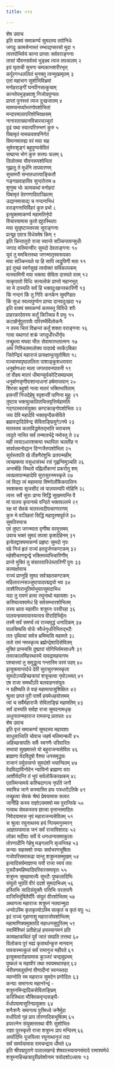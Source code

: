 ```yaml
---
title: ०१३

---
```

शेष उवाच  
इति वाक्यं समाकर्ण्य सुमदस्य तपोनिधेः  
जगदुः कामसेनास्तं रम्भाद्यप्सरसो मुदा १  
त्वत्तपोभिर्वयं कान्त प्राप्ताः सर्ववराङ्गनाः  
तासां यौवनसर्वस्वं भुङ्क्ष्व त्यज तपःफलम् २  
इयं घृताची सुभगा चम्पकाभशरीरभृत्  
कर्पूरगन्धललितं भुनक्तु त्वन्मुखामृतम् ३  
एतां महाभाग सुशोभिविभ्रमां  
मनोहराङ्गीं घनपीनसत्कुचाम्  
कान्तोपभुङ्क्ष्वाशु निजोग्रपुण्यतः  
प्राप्तां पुनस्त्वं त्यज दुःखजातम् ४  
मामप्यनर्घ्याभरणोपशोभितां  
मन्दारमालापरिशोभिवक्षसम्  
नानारताख्यानविचारचञ्चुरां  
दृढं यथा स्यात्परिरम्भणं कुरु ५  
पिबामृतं मामकवक्त्रनिर्गतं  
विमानमारुह्य वरं मया सह  
सुमेरुशृङ्गं बहुपुण्यसेवितं  
सम्प्राप्य भोगं कुरु सत्तपः फलम् ६  
तिलोत्तमा यौवनरूपशोभिता  
गृह्णातु ते मूर्धनि तापवारणम्  
सुचामरौ सन्ततधारयाङ्कितौ  
गङ्गाप्रवाहाविव सुन्दरोत्तम ७  
शृणुष्व भोः कामकथां मनोहरां  
पिबामृतं देवगणादिवाञ्छितम्  
उद्यानमासाद्य च नन्दनाभिधं  
वराङ्गनाभिर्विहरं कुरु प्रभो ८  
इत्युक्तमाकर्ण्य महामतिर्नृपो  
विचारयामास कुतो ह्युपस्थिताः  
मया सुसृष्टास्तपसा सुराङ्गनाः  
प्रत्यूह एवात्र विधेयमेष किम् ९  
इति चिन्तातुरो राजा स्वान्ते सञ्चिन्तयन्सुधीः  
जगाद मतिमान्वीरः सुमदो देवताङ्गनाः १०  
यूयं तु ममचित्तस्था जगन्मातृस्वरूपकाः  
मया सञ्चिन्त्यते या हि सापि त्वद्रूपिणी मता ११  
इदं तुच्छं स्वर्गसुखं त्वयोक्तं सविकल्पकम्  
मत्स्वामिनी मया भक्त्या सेविता दास्यते वरम् १२  
यत्कृपातो विधिः सत्यलोकं प्राप्तो महानभूत्  
सा मे दास्यति सर्वं हि भक्तदुःखान्तकारिणी १३  
किं नन्दनं किं तु गिरिः कनकेन सुमण्डितः  
किं सुधा स्वल्पपुण्येन प्राप्या दानवदुःखदा १४  
इति वाक्यं समाकर्ण्य कामस्तु विविधैः शरैः  
प्राहरन्नरदेवस्य कर्तुं किञ्चिन्न वै प्रभुः १५  
कटाक्षैर्नूपुरारावैः परिरम्भैर्विलोकनैः  
न तस्य चित्तं विभ्रान्तं कर्तुं शक्ता वराङ्गनाः १६  
गत्वा यथागतं शक्रं जगदुर्धीरधीर्नृपः  
तच्छ्रुत्वा मघवा भीतः सेवामारभतात्मनः १७  
अथ निश्चितमालोक्य पादपद्मे स्वकेंऽबिका  
जितेन्द्रियं महाराजं प्रत्यक्षाभूत्सुतोषिता १८  
पञ्चास्यपृष्ठललिता पाशाङ्कुशधरावरा  
धनुर्बाणधरा माता जगत्पावनपावनी १९  
तां वीक्ष्य मातरं धीमान्सूर्यकोटिसमप्रभाम्  
धनुर्बाणसृणीपाशान्दधानां हर्षमाप्तवान् २०  
शिरसा बहुशो नत्वा मातरं भक्तिभाविताम्  
हसन्तीं निजदेहेषु स्पृशन्तीं पाणिना मुहुः २१  
तुष्टाव भक्त्युत्कलितचित्तवृत्तिर्महामतिः  
गद्गदस्वरसंयुक्तः कण्टकाङ्गोपशोभितः २२  
जय देवि महादेवि भक्तवृन्दैकसेविते  
ब्रह्मरुद्रादिदेवेन्द्र सेविताङ्घ्रियुगेऽनघे २३  
मातस्तव कलाविद्धमेतद्भाति चराचरम्  
त्वदृते नास्ति सर्वं तन्मातर्भद्रे नमोस्तु ते २४  
मही त्वयाऽधारशक्त्या स्थापिता चलतीह न  
सपर्वतवनोद्यान दिग्गजैरुपशोभिता २५  
सूर्यस्तपति खे तीक्ष्णैरंशुभिः प्रतपन्महीम्  
त्वच्छक्त्या वसुधासंस्थं रसं गृह्णन्विमुञ्चति २६  
अन्तर्बहिः स्थितो वह्निर्लोकानां प्रकरोतु शम्  
त्वत्प्रतापान्महादेवि सुरासुरनमस्कृते २७  
त्वं विद्या त्वं महामाया विष्णोर्लोकैकपालिनः  
स्वशक्त्या सृजसीदं त्वं पालयस्यपि मोहिनि २८  
त्वत्तः सर्वे सुराः प्राप्य सिद्धिं सुखमयन्ति वै  
मां पालय कृपानाथे वन्दिते भक्तवल्लभे २९  
रक्ष मां सेवकं मातस्त्वदीयचरणारणम्  
कुरु मे वाञ्छितां सिद्धिं महापुरुषपूर्वजे ३०  
सुमतिरुवाच  
एवं तुष्टा जगन्माता वृणीष्व वरमुत्तमम्  
उवाच भक्तं सुमदं तपसा कृशदेहिनम् ३१  
इत्येतद्वाक्यमाकर्ण्य प्रहृष्टः सुमदो नृपः  
वव्रे निजं हृतं राज्यं हतदुर्जनकण्टकम् ३२  
महेशीचरणद्वन्द्वे भक्तिमव्यभिचारिणीम्  
प्रान्ते मुक्तिं तु संसारवारिधेस्तारिणीं पुनः ३३  
कामाक्षोवाच  
राज्यं प्राप्नुहि सुमद सर्वत्रहतकण्टकम्  
महिलारत्नसञ्जुष्टपादपद्मद्वयो भव ३४  
ततवैरिपराभूतिर्माभूयात्सुमदाभिध  
यदा तु रावणं हत्वा रघुनाथो महायशाः ३५  
करिष्यत्यश्वमेधं हि सर्वसम्भारशोभितम्  
तस्य भ्राता महावीरः शत्रुघ्नः परवीरहा ३६  
पालयन्हयमायास्यत्यत्र वीरादिभिर्वृतः  
तस्मै सर्वं समर्प्य त्वं राज्यमृद्धं धनादिकम् ३७  
पालयिष्यसि योधैः स्वैर्धनुर्धारिभिरुद्भटैः  
ततः पृथिव्यां सर्वत्र भ्रमिष्यसि महामते ३८  
ततो रामं नमस्कृत्य ब्रह्मेन्द्रेशादिसेवितम्  
मुक्तिं प्राप्स्यसि दुष्प्रापां योगिभिर्यमसाधनैः ३९  
तावत्कालमिहस्थास्ये यावद्रामहयागमः  
पश्चात्त्वां तु समुद्धृत्य गन्तास्मि परमं पदम् ४०  
इत्युक्त्वान्तर्दधे देवी सुरासुरनमस्कृता  
सुमदोऽप्यहिच्छत्रायां शत्रून्हत्वा नृपोऽभवत् ४१  
एष राजा समर्थोऽपि बलवाहनसंयुतः  
न ग्रहीष्यति ते वाहं महामायासुशिक्षितः ४२  
श्रुत्वा प्राप्तं पुरी पार्श्वे हयमेधहयोत्तमम्  
त्वां च सर्वैर्महाराजैः सेविताङ्घ्रिं महामतिम् ४३  
सर्वं दास्यति सर्वज्ञ राजा सुमदनामधृक्  
अधुनातन्महाराज रामचन्द्र प्रतापतः ४४  
शेष उवाच  
इति वृत्तं समाकर्ण्य सुमदस्य महायशाः  
साधुसाध्विति चोवाच जहर्ष मतिमान्बली ४५  
अहिच्छत्रापतिः सर्वैः स्वगणैः परिवारितः  
सभायां सुखमास्ते यो बहुराजन्यसेवितः ४६  
ब्राह्मणा वेदविदुषो वैश्या धनसमृद्धयः  
राजानं पर्युपासन्ते सुमदंशो भयान्वितम् ४७  
वेदविद्याविनोदेन न्यायिनो ब्राह्मणा वराः  
आशीर्वदन्ति तं भूपं सर्वलोकैकरक्षकम् ४८  
एतस्मिन्समये कश्चिदागत्य नृपतिं जगौ  
स्वामिन्न जाने कस्यास्ति हयः पत्रधरोंऽतिके ४९  
तच्छ्रुत्वा सेवकं श्रेष्ठं प्रेषयामास सत्वरः  
जानीहि कस्य राज्ञोऽयमश्वो मम पुरान्तिके ५०  
गत्वाथ सेवकस्तत्र ज्ञात्वा वृत्तान्तमादितः  
निवेदयामास नृपं महाराजन्यसेवितम् ५१  
स श्रुत्वा रघुनाथस्य हयं नित्यमनुस्मरन्  
आज्ञापयामास जनं सर्वं राजाविशारदः ५२  
लोका मदीयाः सर्वे ये धनधान्यसमाकुलाः  
तोरणादीनि गेहेषु मङ्गलानि सृजन्त्विह ५३  
कन्याः सहस्रशो रम्याः सर्वाभरणभूषिताः  
गजोपरिसमारूढा यान्तु शत्रुघ्नसम्मुखम् ५४  
इत्यादिसर्वमाज्ञाप्य ययौ राजा स्वयं ततः  
पुत्रपौत्रमहिष्यादिपरिवारसमावृतः ५५  
शत्रुघ्नः सुमहामात्यैः सुभटैः पुष्कलादिभिः  
संयुतो भूपतिं वीरं ददर्श सुमदाभिधम् ५६  
हस्तिभिः सादिसंयुक्तैः पत्तिभिः परतापनैः  
वाजिभिर्भूषितैर्वीरैः संयुतं वीरशोभितम् ५७  
अथागत्य महाराजः शत्रुघ्नं नतवान्मुदा  
धन्योऽस्मि कृतकृत्योऽस्मि सत्कृतं च कृतं वपुः ५८  
इदं राज्यं गृहाणाशु महाराजोपशोभितम्  
महामाणिक्यमुक्तादि महाधनसुपूरितम् ५९  
स्वामिंश्चिरं प्रतीक्षेऽहं हयस्यागमनं प्रति  
कामाक्षाकथितं पूर्वं जातं सम्प्रति तत्तथा ६०  
विलोकय पुरं मह्यं कृतार्थान्कुरु मानवान्  
पावयास्मत्कुलं सर्वं रामानुज महीपते ६१  
इत्युक्त्वारोहयामास कुञ्जरं चन्द्रसुप्रभम्  
पुष्कलं च महावीरं तथा स्वयमथारुहत् ६२  
भेरीपणवतूर्याणां वीणादीनां स्वनस्तदा  
व्याप्नोति स्म महाराज सुमदेन प्रणोदितः ६३  
कन्याः समागत्य महानरेन्द्रं -  
शत्रुघ्नमिन्द्रादिकसेविताङ्घ्रिम्  
करिस्थिता मौक्तिकवृन्दसङ्घै-  
र्वर्धापयामासुरिनप्रयुक्ताः ६४  
शनैःशनैः समागत्य पुरीमध्ये जनैर्मुदा  
वर्धापितो गृहं प्राप तोरणादिकभूषितम् ६५  
हयरत्नेन संयुक्तस्तथा वीरैः सुशोभितः  
राज्ञा पुरस्कृतो राजा शत्रुघ्नः प्राप मन्दिरम् ६६  
अर्घादिभिः पूजयित्वा रघुनाथानुजं तदा  
सर्वं समर्पयामास रामचन्द्राय धीमते ६७  
इति श्रीपद्मपुराणे पातालखण्डे शेषवात्स्यायनसंवादे रामाश्वमेधे  
शत्रुघ्नाहिच्छत्रापुरीप्रवेशोनाम त्रयोदशोऽध्यायः १३